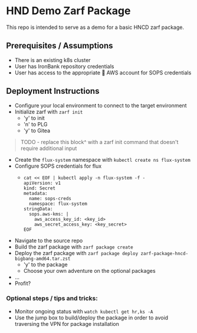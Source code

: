# HND Demo Zarf Package
This repo is intended to serve as a demo for a basic HNCD zarf package.

## Prerequisites / Assumptions
* There is an existing k8s cluster
* User has IronBank repository credentials
* User has access to the appropriate :unicorn: AWS account for SOPS credentials

## Deployment Instructions
* Configure your local environment to connect to the target environment
* Initialize zarf with `zarf init`
  * 'y' to init
  * 'n' to PLG
  * 'y' to Gitea
> TODO - replace this block^ with a zarf init command that doesn't require additional input
* Create the `flux-system` namespace with `kubectl create ns flux-system`
* Configure SOPS credentials for flux
  * ```
    cat << EOF | kubectl apply -n flux-system -f -
    apiVersion: v1
    kind: Secret
    metadata:
      name: sops-creds
      namespace: flux-system
    stringData:
      sops.aws-kms: |
        aws_access_key_id: <key_id>
        aws_secret_access_key: <key_secret>
    EOF
    ```
* Navigate to the source repo
* Build the zarf package with `zarf package create`
* Deploy the zarf package with `zarf package deploy zarf-package-hncd-bigbang-amd64.tar.zst`
  * 'y' to the package
  * Choose your own adventure on the optional packages
* ...
* Profit?

### Optional steps / tips and tricks:
* Monitor ongoing status with `watch kubectl get hr,ks -A`
* Use the jump box to build/deploy the package in order to avoid traversing the VPN for package installation

